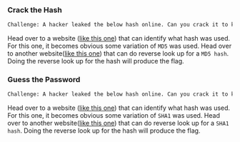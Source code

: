 ### Crack the Hash

```html
Challenge: A hacker leaked the below hash online. Can you crack it to know the password of the CEO? 1ab566b9fa5c0297295743e7c2a6ec27
```

Head over to a website ([like this one](https://www.onlinehashcrack.com/hash-identification.php)) that can identify what hash was used. For this one, it becomes obvious some variation of ```MD5``` was used. Head over to another website([like this one](https://md5.gromweb.com/)) that can do reverse look up for a ```MD5 hash```. Doing the reverse look up for the hash will produce the flag.



###  Guess the Password

```html
Challenge: A hacker leaked the below hash online. Can you crack it to know the password of the CEO? the flag is the password Hash: 06f8aa28b9237866e3e289f18ade19e1736d809d
```

Head over to a website ([like this one](https://www.onlinehashcrack.com/hash-identification.php)) that can identify what hash was used. For this one, it becomes obvious some variation of ```SHA1``` was used. Head over to another website([like this one](https://sha1.gromweb.com/)) that can do reverse look up for a ```SHA1 hash```. Doing the reverse look up for the hash will produce the flag.